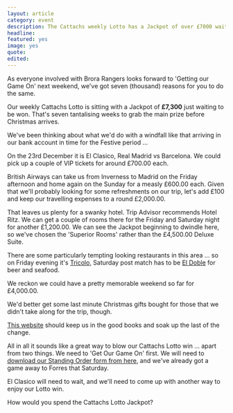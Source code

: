 ```yaml
---
layout: article
category: event
description: The Cattachs weekly Lotto has a Jackpot of over £7000 waiting to be won.
headline:
featured: yes
image: yes
quote:
edited:
---
```

As everyone involved with Brora Rangers looks forward to 'Getting our Game On' next weekend, we've got seven (thousand) reasons for you to do the same.

Our weekly Cattachs Lotto is sitting with a Jackpot of **£7,300** just waiting to be won. That's seven tantalising weeks to grab the main prize before Christmas arrives.

We've been thinking about what we'd do with a windfall like that arriving in our bank account in time for the Festive period ...

On the 23rd December it is El Clasico, Real Madrid vs Barcelona. We could pick up a couple of VIP tickets for around £700.00 each.

British Airways can take us from Inverness to Madrid on the Friday afternoon and home again on the Sunday for a measly £600.00 each. Given that we'll probably looking for some refreshments on our trip, let's add £100 and keep our travelling expenses to a round £2,000.00.

That leaves us plenty for a swanky hotel. Trip Advisor recommends Hotel Ritz. We can get a couple of rooms there for the Friday and Saturday night for another £1,200.00. We can see the Jackpot beginning to dwindle here, so we've chosen the 'Superior Rooms' rather than the £4,500.00 Deluxe Suite.

There are some particularly tempting looking restaurants in this area ... so on Friday evening it's [Tricolo](http://eltriciclo.es/triciclo/), Saturday post match has to be [El Doble](https://www.cntraveler.com/restaurants/madrid/el-doble) for beer and seafood.

We reckon we could have a pretty memorable weekend so far for £4,000.00.

We'd better get some last minute Christmas gifts bought for those that we didn't take along for the trip, though.

[This website](https://theculturetrip.com/europe/spain/articles/the-ultimate-guide-to-christmas-shopping-in-madrid/) should keep us in the good books and soak up the last of the change.

All in all it sounds like a great way to blow our Cattachs Lotto win ... apart from two things. We need to 'Get Our Game On' first. We will need to [download our Standing Order form from here](/lotto/), and we've already got a game away to Forres that Saturday.

El Clasico will need to wait, and we'll need to come up with another way to enjoy our Lotto win.

How would you spend the Cattachs Lotto Jackpot?
